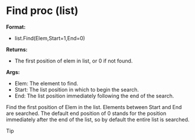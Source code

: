 # Find proc (list)
**Format:**
+   list.Find(Elem,Start=1,End=0)
<!-- -->
**Returns:**
+   The first position of elem in list, or 0 if not found.
<!-- -->
**Args:**
+   Elem: The element to find.
+   Start: The list position in which to begin the search.
+   End: The list position immediately following the end of the search.


Find the first position of Elem in the list. Elements between
Start and End are searched. The default end position of 0 stands for the
position immediately after the end of the list, so by default the entire
list is searched.

> [!TIP] 
> 